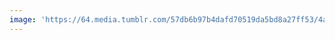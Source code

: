 ```yaml
---
image: 'https://64.media.tumblr.com/57db6b97b4dafd70519da5bd8a27ff53/4ab0398817c22610-1c/s1280x1920/bb34038d924121cfe8c72fe37cc511cffc525fb8.jpg'
---
```

